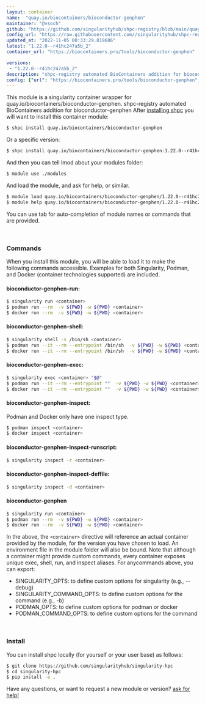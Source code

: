 ```yaml
---
layout: container
name:  "quay.io/biocontainers/bioconductor-genphen"
maintainer: "@vsoch"
github: "https://github.com/singularityhub/shpc-registry/blob/main/quay.io/biocontainers/bioconductor-genphen/container.yaml"
config_url: "https://raw.githubusercontent.com//singularityhub/shpc-registry/main/quay.io/biocontainers/bioconductor-genphen/container.yaml"
updated_at: "2022-11-05 00:33:29.819686"
latest: "1.22.0--r41hc247a5b_2"
container_url: "https://biocontainers.pro/tools/bioconductor-genphen"

versions:
 - "1.22.0--r41hc247a5b_2"
description: "shpc-registry automated BioContainers addition for bioconductor-genphen"
config: {"url": "https://biocontainers.pro/tools/bioconductor-genphen", "maintainer": "@vsoch", "description": "shpc-registry automated BioContainers addition for bioconductor-genphen", "latest": {"1.22.0--r41hc247a5b_2": "sha256:53a4c5dd6cf842480aa6de14bdbb9bf1e3100b463689658df97ec618d38b1b0a"}, "tags": {"1.22.0--r41hc247a5b_2": "sha256:53a4c5dd6cf842480aa6de14bdbb9bf1e3100b463689658df97ec618d38b1b0a"}, "docker": "quay.io/biocontainers/bioconductor-genphen"}
---
```


This module is a singularity container wrapper for quay.io/biocontainers/bioconductor-genphen.
shpc-registry automated BioContainers addition for bioconductor-genphen
After [installing shpc](#install) you will want to install this container module:


```bash
$ shpc install quay.io/biocontainers/bioconductor-genphen
```

Or a specific version:

```bash
$ shpc install quay.io/biocontainers/bioconductor-genphen:1.22.0--r41hc247a5b_2
```

And then you can tell lmod about your modules folder:

```bash
$ module use ./modules
```

And load the module, and ask for help, or similar.

```bash
$ module load quay.io/biocontainers/bioconductor-genphen/1.22.0--r41hc247a5b_2
$ module help quay.io/biocontainers/bioconductor-genphen/1.22.0--r41hc247a5b_2
```

You can use tab for auto-completion of module names or commands that are provided.

<br>

### Commands

When you install this module, you will be able to load it to make the following commands accessible.
Examples for both Singularity, Podman, and Docker (container technologies supported) are included.

#### bioconductor-genphen-run:

```bash
$ singularity run <container>
$ podman run --rm  -v ${PWD} -w ${PWD} <container>
$ docker run --rm  -v ${PWD} -w ${PWD} <container>
```

#### bioconductor-genphen-shell:

```bash
$ singularity shell -s /bin/sh <container>
$ podman run --it --rm --entrypoint /bin/sh  -v ${PWD} -w ${PWD} <container>
$ docker run --it --rm --entrypoint /bin/sh  -v ${PWD} -w ${PWD} <container>
```

#### bioconductor-genphen-exec:

```bash
$ singularity exec <container> "$@"
$ podman run --it --rm --entrypoint ""  -v ${PWD} -w ${PWD} <container> "$@"
$ docker run --it --rm --entrypoint ""  -v ${PWD} -w ${PWD} <container> "$@"
```

#### bioconductor-genphen-inspect:

Podman and Docker only have one inspect type.

```bash
$ podman inspect <container>
$ docker inspect <container>
```

#### bioconductor-genphen-inspect-runscript:

```bash
$ singularity inspect -r <container>
```

#### bioconductor-genphen-inspect-deffile:

```bash
$ singularity inspect -d <container>
```



#### bioconductor-genphen

```bash
$ singularity run <container>
$ podman run --rm  -v ${PWD} -w ${PWD} <container>
$ docker run --rm  -v ${PWD} -w ${PWD} <container>
```


In the above, the `<container>` directive will reference an actual container provided
by the module, for the version you have chosen to load. An environment file in the
module folder will also be bound. Note that although a container
might provide custom commands, every container exposes unique exec, shell, run, and
inspect aliases. For anycommands above, you can export:

 - SINGULARITY_OPTS: to define custom options for singularity (e.g., --debug)
 - SINGULARITY_COMMAND_OPTS: to define custom options for the command (e.g., -b)
 - PODMAN_OPTS: to define custom options for podman or docker
 - PODMAN_COMMAND_OPTS: to define custom options for the command

<br>

### Install

You can install shpc locally (for yourself or your user base) as follows:

```bash
$ git clone https://github.com/singularityhub/singularity-hpc
$ cd singularity-hpc
$ pip install -e .
```

Have any questions, or want to request a new module or version? [ask for help!](https://github.com/singularityhub/singularity-hpc/issues)